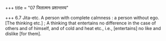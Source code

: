 +++
title = "07 जितात्मनः प्रशान्तस्य"

+++
6.7 Jita-etc. A person with complete calmness : a person without ego.
\[The thinking etc.\] ; A thinking that entertains no difference in the
case of others and of himself, and of cold and heat etc., i.e.,
\[entertains\] no like and dislike \[for them\].
